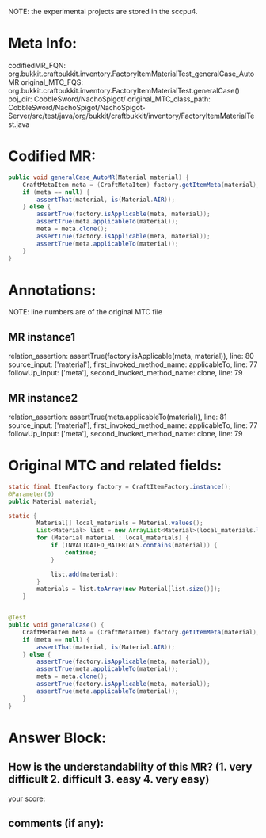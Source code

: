 NOTE: the experimental projects are stored in the sccpu4.

# Meta Info:
codifiedMR_FQN:
org.bukkit.craftbukkit.inventory.FactoryItemMaterialTest_generalCase_AutoMR
original_MTC_FQS:
org.bukkit.craftbukkit.inventory.FactoryItemMaterialTest.generalCase()
poj_dir:
CobbleSword/NachoSpigot/
original_MTC_class_path:
CobbleSword/NachoSpigot/NachoSpigot-Server/src/test/java/org/bukkit/craftbukkit/inventory/FactoryItemMaterialTest.java

# Codified MR:
```java
public void generalCase_AutoMR(Material material) {
    CraftMetaItem meta = (CraftMetaItem) factory.getItemMeta(material);
    if (meta == null) {
        assertThat(material, is(Material.AIR));
    } else {
        assertTrue(factory.isApplicable(meta, material));
        assertTrue(meta.applicableTo(material));
        meta = meta.clone();
        assertTrue(factory.isApplicable(meta, material));
        assertTrue(meta.applicableTo(material));
    }
}
```

# Annotations:
NOTE: line numbers are of the original MTC file
## MR instance1
relation_assertion: assertTrue(factory.isApplicable(meta, material)), line: 80 
source_input: ['material'], first_invoked_method_name: applicableTo, line: 77 
followUp_input: ['meta'], second_invoked_method_name: clone, line: 79 
## MR instance2
relation_assertion: assertTrue(meta.applicableTo(material)), line: 81 
source_input: ['material'], first_invoked_method_name: applicableTo, line: 77 
followUp_input: ['meta'], second_invoked_method_name: clone, line: 79 


# Original MTC and related fields:
```java
static final ItemFactory factory = CraftItemFactory.instance();
@Parameter(0)
public Material material;

static {
        Material[] local_materials = Material.values();
        List<Material> list = new ArrayList<Material>(local_materials.length);
        for (Material material : local_materials) {
            if (INVALIDATED_MATERIALS.contains(material)) {
                continue;
            }

            list.add(material);
        }
        materials = list.toArray(new Material[list.size()]);
    }


@Test
public void generalCase() {
    CraftMetaItem meta = (CraftMetaItem) factory.getItemMeta(material);
    if (meta == null) {
        assertThat(material, is(Material.AIR));
    } else {
        assertTrue(factory.isApplicable(meta, material));
        assertTrue(meta.applicableTo(material));
        meta = meta.clone();
        assertTrue(factory.isApplicable(meta, material));
        assertTrue(meta.applicableTo(material));
    }
}

```


# Answer Block: 
## How is the understandability of this MR? (1. very difficult 2. difficult 3. easy 4. very easy)
your score: 
## comments (if any): 
```txt

```